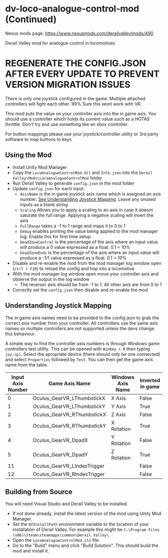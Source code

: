 # dv-loco-analogue-control-mod (Continued)

Nexus mods page: https://www.nexusmods.com/derailvalley/mods/490

Derail Valley mod for analogue control in locomotives

# REGENERATE THE CONFIG.JSON AFTER EVERY UPDATE TO PREVENT VERSION MIGRATION ISSUES

There is only one joystick configured in the game. Multiple attached controllers will fight each other. 99% Sure this wont work with VR.

This mod puts the value on your controller axis into the in game axis.
You should use a controller which holds its current value such as a HOTAS throttle.
Don't try and use something like an xbox controller.

For button mappings please use your joystick/controller utility or 3rd party software to map buttons to keys

## Using the Mod

 - Install Unity Mod Manager
 - Copy the `LocoAnalogueControlMod.dll` and `Info.json` into the `Derail Valley\Mods\LocoAnalogueControlMod` folder
 - Run Derail Valley to generate `config.json` in the mod folder
 - Update `config.json` for each input.
	 - `AxisName` is the in game joystick axis name which is assigned an axis number. [See Understanding Joystick Mapping](#understanding-joystick-mapping). Leave any unused inputs as a blank string
	 - `Scaling` Allows you to apply a scaling to an axis in case it doesnt saturate the full range. Applying a negative scaling will invert the axis
	 - `FullRange` takes a -1 to 1 range and maps it to 0 to 1
	 - `Debug` enables printing the value being applied to the mod manager log. Enable this for first time setup.
	 - `DeadZoneCentral` is the percentage of the axis where an input value will produce a 0 value expressed as a float. 0.1 = 10%
	 - `DeadZoneEnds` is the percentage of the axis where an input value will produce a  -1/1 value expressed as a float. 0.1 = 10% 
 - Disable and re-enable the mod from the mod manager log window open (`ctrl + F10`) to reload the config and hop into a locomotive
 - With the mod manager log window open move your controller axis and observe the output in the log window
	 - The reverser axis should be from -1 to 1. All other axis are from 0 to 1
 - Correctly set the `config.json` then disable and re-enable the mod

## Understanding Joystick Mapping

The in game axis names need to be provided to the config json to grab the correct axis number from your controller. All controllers use the same axis names so multiple controllers are not supported unless the devs change this behaviour.

A simple way to find the controller axis numbers is through Windows game controllers test utility.
This can be opened with `WinKey + R` then typing `joy.cpl`. Select the apropriate device (there should only be one connected) and select `Properties` followed by `Test`. You can then get the game axis name from the table.

| Input Axis Number | Game Axis Name | Windows Axis Name| Inverted in game |
| -- | -- | -- | -- |
| 0 | Oculus_GearVR_LThumbstickX | X Axis | False |
| 1 | Oculus_GearVR_LThumbstickY | Y Axis | True |
| 2 | Oculus_GearVR_RThumbstickX | Z Axis | False |
| 3 | Oculus_GearVR_RThumbstickY | X Rotation| True |
| 4 | Oculus_GearVR_DpadX | Y Rotation | False |
| 5 | Oculus_GearVR_DpadY | Z Rotation| True |
| 11 | Oculus_GearVR_LIndexTrigger | | False |
| 12 | Oculus_GearVR_RIndexTrigger | | False |

## Building from Source

You will need Visual Studio and Derail Valley to be installed.

- If not done already, install the latest version of the mod using Unity Mod Manager.
- Set the `DVInstallPath` environment variable to the location of your installation of Derail Valley. For example this might be `C:\Program Files (x86)\Steam\steamapps\common\Derail Valley\`.
- Open the `LocoAnalogueControlMod.sln` file.
- Go to the "Build" menu and click "Build Solution". This should build the mod and install it.
